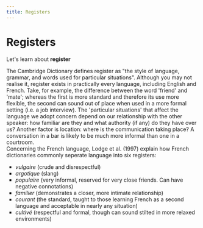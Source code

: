 ```yaml
---
title: Registers
---
```


<h1>Registers</h1>
<p>Let's learn about <strong>register</strong></p>

<p>The Cambridge Dictionary defines register as "the style of language, grammar, and words used for particular situations". Although you may not realise it, register exists in practically every language, including English and French. Take, for example, the difference between the word 'friend' and 'mate'; whereas the first is more standard and therefore its use more flexible, the second can sound out of place when used in a more formal setting (i.e. a job interview). The 'particular situations' that affect the language we adopt concern depend on our relationship with the other speaker: how familiar are they and what authority (if any) do they have over us? Another factor is location: where is the communication taking place? A conversation in a bar is likely to be much more informal than one in a courtroom. 
<br>Concerning the French language, Lodge et al. (1997) explain how French dictionaries commonly seperate language into six registers: </p>
<ul style="list-style-type: square;">
  <li><i>vulgaire</i> (crude and disrespectful)</li>
  <li><i>argotique</i> (slang)</li>
  <li><i>populaire</i> (very informal, reserved for very close friends. Can have negative connotations)</li>
  <li><i>familier</i> (demonstrates a closer, more intimate relationship)</li>
  <li><i>courant</i> (the standard, taught to those learning French as a second language and acceptable in nearly any situation)</li>
  <li><i>cultivé</i> (respectful and formal, though can sound stilted in more relaxed environments)</li>
</ul>


